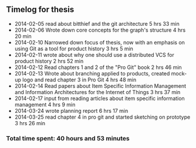 ## Timelog for thesis
* 2014-02-05 read about bitthief and the git architecture 5 hrs 33 min
* 2014-02-06 Wrote down core concepts for the graph's structure 4 hrs 20 min
* 2014-02-10 Narrowed down focus of thesis, now with an emphasis on using Git as a tool for product history 3 hrs 5 min
* 2014-02-11 wrote about why one should use a distributed VCS for product history 2 hrs 52 min
* 2014-02-12 Read chapters 1 and 2 of the "Pro Git" book 2 hrs 46 min
* 2014-02-13 Wrote about branching applied to products, created mock-up logo and read chapter 3 in Pro Git 4 hrs 48 min
* 2014-02-14 Read papers about Item Specific Information Management and Information Architectures for the Internet of Things 3 hrs 37 min
* 2014-02-17 input from reading articles about item specific information management 4 hrs 9 min
* 2014-03-24 wrote planning report 6 hrs 17 min
* 2014-03-25 read chapter 4 in pro git and started sketching on prototype 3 hrs 26 min

### Total time spent: 40 hours and 53 minutes 